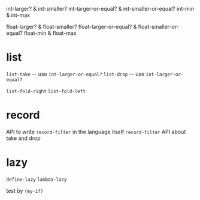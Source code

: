 int-larger? & int-smaller?
int-larger-or-equal? & int-smaller-or-equal?
int-min & int-max

float-larger? & float-smaller?
float-larger-or-equal? & float-smaller-or-equal?
float-min & float-max

# list

`list-take` -- use `int-larger-or-equal?`
`list-drop` -- use `int-larger-or-equal?`

`list-fold-right`
`list-fold-left`

# record

API to write `record-filter` in the language itself
`record-filter`
API about take and drop

# lazy

`define-lazy`
`lambda-lazy`

test by `(my-if)`
